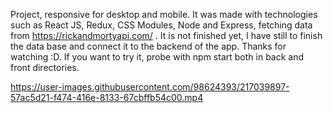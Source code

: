 Project, responsive for desktop and mobile. It was made with technologies such as React JS, Redux, CSS Modules, Node and Express, fetching data from https://rickandmortyapi.com/ . It is not finished yet, I have still to finish the data base and connect it to the backend of the app.
Thanks for watching :D. If you want to try it, probe with npm start both in back and front directories.

https://user-images.githubusercontent.com/98624393/217039897-57ac5d21-f474-416e-8133-67cbffb54c00.mp4

